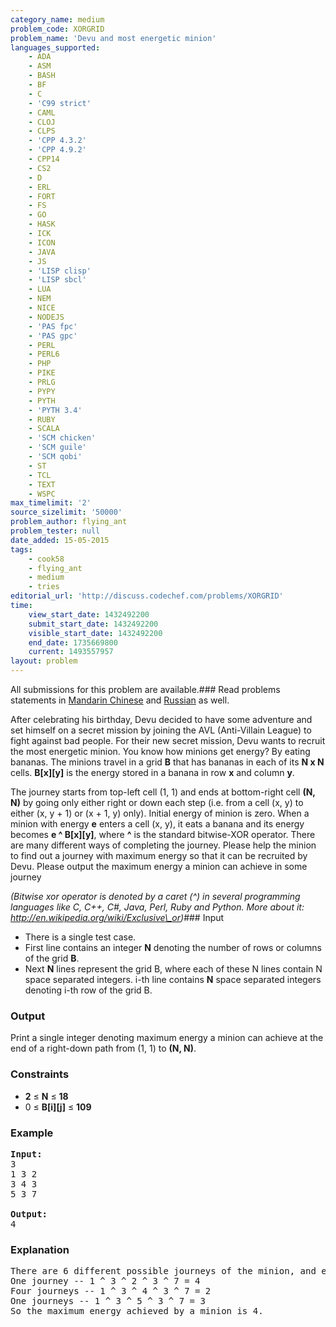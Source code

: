 ```yaml
---
category_name: medium
problem_code: XORGRID
problem_name: 'Devu and most energetic minion'
languages_supported:
    - ADA
    - ASM
    - BASH
    - BF
    - C
    - 'C99 strict'
    - CAML
    - CLOJ
    - CLPS
    - 'CPP 4.3.2'
    - 'CPP 4.9.2'
    - CPP14
    - CS2
    - D
    - ERL
    - FORT
    - FS
    - GO
    - HASK
    - ICK
    - ICON
    - JAVA
    - JS
    - 'LISP clisp'
    - 'LISP sbcl'
    - LUA
    - NEM
    - NICE
    - NODEJS
    - 'PAS fpc'
    - 'PAS gpc'
    - PERL
    - PERL6
    - PHP
    - PIKE
    - PRLG
    - PYPY
    - PYTH
    - 'PYTH 3.4'
    - RUBY
    - SCALA
    - 'SCM chicken'
    - 'SCM guile'
    - 'SCM qobi'
    - ST
    - TCL
    - TEXT
    - WSPC
max_timelimit: '2'
source_sizelimit: '50000'
problem_author: flying_ant
problem_tester: null
date_added: 15-05-2015
tags:
    - cook58
    - flying_ant
    - medium
    - tries
editorial_url: 'http://discuss.codechef.com/problems/XORGRID'
time:
    view_start_date: 1432492200
    submit_start_date: 1432492200
    visible_start_date: 1432492200
    end_date: 1735669800
    current: 1493557957
layout: problem
---
```

All submissions for this problem are available.###  Read problems statements in [Mandarin Chinese](http://www.codechef.com/download/translated/COOK58/mandarin/XORGRID.pdf) and [Russian](http://www.codechef.com/download/translated/COOK58/russian/XORGRID.pdf) as well.

After celebrating his birthday, Devu decided to have some adventure and set himself on a secret mission by joining the AVL (Anti-Villain League) to fight against bad people. For their new secret mission, Devu wants to recruit the most energetic minion. You know how minions get energy? By eating bananas. The minions travel in a grid **B** that has bananas in each of its **N x N** cells. **B\[x\]\[y\]** is the energy stored in a banana in row **x** and column **y**.

The journey starts from top-left cell (1, 1) and ends at bottom-right cell **(N, N)** by going only either right or down each step (i.e. from a cell (x, y) to either (x, y + 1) or (x + 1, y) only). Initial energy of minion is zero. When a minion with energy **e** enters a cell (x, y), it eats a banana and its energy becomes **e ^ B\[x\]\[y\]**, where **^** is the standard bitwise-XOR operator. There are many different ways of completing the journey. Please help the minion to find out a journey with maximum energy so that it can be recruited by Devu. Please output the maximum energy a minion can achieve in some journey

*(Bitwise xor operator is denoted by a caret (^) in several programming languages like C, C++, C#, Java, Perl, Ruby and Python. More about it: http://en.wikipedia.org/wiki/Exclusive\_or)*### Input

- There is a single test case.
- First line contains an integer **N** denoting the number of rows or columns of the grid **B**.
- Next **N** lines represent the grid B, where each of these N lines contain N space separated integers. i-th line contains **N** space separated integers denoting i-th row of the grid B.

### Output

Print a single integer denoting maximum energy a minion can achieve at the end of a right-down path from (1, 1) to **(N, N)**.

### Constraints

- **2** ≤ **N** ≤ **18**
- 0 ≤ **B\[i\]\[j\]** ≤ **109**

### Example

<pre><b>Input:</b>
3
1 3 2
3 4 3
5 3 7

<b>Output:</b>
4
</pre>
### Explanation

<pre>
There are 6 different possible journeys of the minion, and energy at the end of them are --
One journey -- 1 ^ 3 ^ 2 ^ 3 ^ 7 = 4
Four journeys -- 1 ^ 3 ^ 4 ^ 3 ^ 7 = 2
One journeys -- 1 ^ 3 ^ 5 ^ 3 ^ 7 = 3
So the maximum energy achieved by a minion is 4.
</pre>